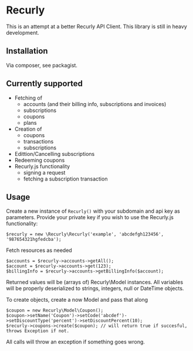 Recurly
=======

This is an attempt at a better Recurly API Client. This library is still in heavy development.
	
Installation
------------
Via composer, see packagist.

Currently supported
-------------------
- Fetching of
	- accounts (and their billing info, subscriptions and invoices)
	- subscriptions
	- coupons
	- plans
- Creation of
	- coupons
	- transactions
	- subscriptions
- Edittion/Cancelling subscriptions
- Redeeming coupons
- Recurly.js functionality
	- signing a request
	- fetching a subscription transaction

Usage
-----

Create a new instance of `Recurly()` with your subdomain and api key as parameters. Provide your private key if you wish to use the Recurly.js functionality:

    $recurly = new \Recurly\Recurly('example', 'abcdefgh123456', '987654321hgfedcba');
    
Fetch resources as needed

    $accounts = $recurly->accounts->getAll();
    $account = $recurly->accounts->get(123);
    $billingInfo = $recurly->accounts->getBillingInfo($account);
    
Returned values will be (arrays of) Recurly\Model instances. All variables will be properly deserialized to strings, integers, null or DateTime objects.

To create objects, create a now Model and pass that along

    $coupon = new Recurly\Model\Coupon();
    $coupon->setName('Coupon')->setCode('abcdef')->setDiscountType('percent')->setDiscountPercent(10);
    $recurly->coupons->create($coupon); // will return true if succesful, throws Exception if not.
    
All calls will throw an exception if something goes wrong. 